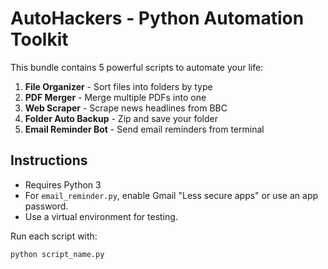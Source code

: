 # AutoHackers - Python Automation Toolkit

This bundle contains 5 powerful scripts to automate your life:

1. **File Organizer** - Sort files into folders by type
2. **PDF Merger** - Merge multiple PDFs into one
3. **Web Scraper** - Scrape news headlines from BBC
4. **Folder Auto Backup** - Zip and save your folder
5. **Email Reminder Bot** - Send email reminders from terminal

## Instructions

- Requires Python 3
- For `email_reminder.py`, enable Gmail "Less secure apps" or use an app password.
- Use a virtual environment for testing.

Run each script with:
```bash
python script_name.py
```